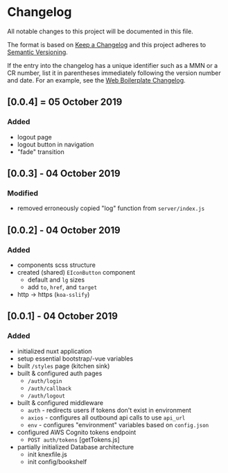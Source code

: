 # Changelog

All notable changes to this project will be documented in this file.

The format is based on [Keep a Changelog](http://keepachangelog.com/en/1.0.0/)
and this project adheres to [Semantic Versioning](http://semver.org/spec/v2.0.0.html).

If the entry into the changelog has a unique identifier such as a MMN or a CR
number, list it in parentheses immediately following the version number and
date. For an example, see the [Web Boilerplate Changelog](https://github.com/EliLillyCo/lusa-web-boilerplate/blob/master/CHANGELOG.md).

## [0.0.4] = 05 October 2019

### Added
- logout page
- logout button in navigation
- "fade" transition

## [0.0.3] - 04 October 2019

### Modified
- removed erroneously copied "log" function from `server/index.js`

## [0.0.2] - 04 October 2019

### Added
- components scss structure
- created (shared) `EIconButton` component
  - default and `lg` sizes
  - add `to`, `href`, and `target`
- http -> https (`koa-sslify`)

## [0.0.1] - 04 October 2019

### Added
- initialized nuxt application
- setup essential bootstrap/-vue variables
- built `/styles` page (kitchen sink)
- built & configured auth pages
  - `/auth/login`
  - `/auth/callback`
  - `/auth/logout`
- built & configured middleware
  - `auth` - redirects users if tokens don't exist in environment
  - `axios` - configures all outbound api calls to use `api_url`
  - `env` - configures "environment" variables based on `config.json`
- configured AWS Cognito tokens endpoint
  - `POST auth/tokens` [getTokens.js]
- partially initialized Database architecture
  - init knexfile.js
  - init config/bookshelf
